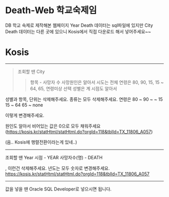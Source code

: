 # Death-Web 학교숙제임
DB 학교 숙제로 제작해본 웹페이지
Year Death 데이터는 sql파일에 있지만 City Death 데이터는 다른 곳에 있으니 Kosis에서 직접 다운로드 해서 넣어주세요~~

# Kosis
***
>조회할 땐 City 
>   >항목 - 사망자 수
>   >사망원인은 알아서
>   >시도는 전체
>   >연령은 80, 90, 15, 15 ~ 64, 65, 연령미상 선택
>   >성별은 계
>   >시점도 알아서
    
성별과 항목, 단위는 삭제해주세요.
종류는 모두 삭제해주세요.
연령은 
    80 ~
    90 ~
    ~ 15
    15 ~ 64
    65 ~
    none
    
이렇게 변경해주세요.

원인도 알아서
비어있는 값은 0으로 모두 채워주세요
(https://kosis.kr/statHtml/statHtml.do?orgId=118&tblId=TX_11806_A057)

(음.. Kosis에 행렬전환이라는게 있네..)

***

조회할 땐 Year
    시점 - YEAR
    사망자수(명) - DEATH

, 이런건 삭제해주세요. 년도는 모두 숫자로 변경해주세요.
https://kosis.kr/statHtml/statHtml.do?orgId=118&tblId=TX_11806_A057

***
값을 넣을 땐 Oracle SQL Developer로 넣으시면 됩니다.